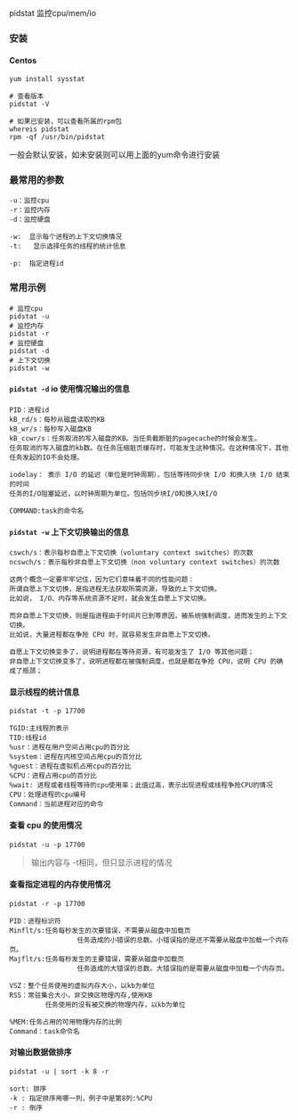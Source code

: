 pidstat 监控cpu/mem/io

### 安装

#### Centos

```shell
yum install sysstat

# 查看版本
pidstat -V

# 如果已安装，可以查看所属的rpm包
whereis pidstat
rpm -qf /usr/bin/pidstat
```

一般会默认安装，如未安装则可以用上面的yum命令进行安装

### 最常用的参数

```wiki
-u：监控cpu
-r：监控内存
-d：监控硬盘

-w:  显示每个进程的上下文切换情况
-t:   显示选择任务的线程的统计信息

-p:  指定进程id
```



### 常用示例

```shell
# 监控cpu
pidstat -u
# 监控内存
pidstat -r
# 监控硬盘
pidstat -d
# 上下文切换
pidstat -w
```

#### `pidstat -d` io 使用情况输出的信息

```wiki
PID：进程id
kB_rd/s：每秒从磁盘读取的KB
kB_wr/s：每秒写入磁盘KB
kB_ccwr/s：任务取消的写入磁盘的KB。当任务截断脏的pagecache的时候会发生。
任务取消的写入磁盘的kb数。在任务压缩脏页缓存时，可能发生这种情况。在这种情况下，其他任务发起的IO不会处理。

iodelay： 表示 I/O 的延迟（单位是时钟周期），包括等待同步块 I/O 和换入块 I/O 结束的时间
任务的I/O阻塞延迟，以时钟周期为单位。包括同步块I/O和换入块I/O

COMMAND:task的命令名
```

#### `pidstat -w` 上下文切换输出的信息

```wiki
cswch/s：表示每秒自愿上下文切换（voluntary context switches）的次数
ncswch/s：表示每秒非自愿上下文切换（non voluntary context switches）的次数

这两个概念一定要牢牢记住，因为它们意味着不同的性能问题：
所谓自愿上下文切换，是指进程无法获取所需资源，导致的上下文切换。
比如说， I/O、内存等系统资源不足时，就会发生自愿上下文切换。

而非自愿上下文切换，则是指进程由于时间片已到等原因，被系统强制调度，进而发生的上下文切换。
比如说，大量进程都在争抢 CPU 时，就容易发生非自愿上下文切换。
```

```wiki
自愿上下文切换变多了，说明进程都在等待资源，有可能发生了 I/O 等其他问题；
非自愿上下文切换变多了，说明进程都在被强制调度，也就是都在争抢 CPU，说明 CPU 的确成了瓶颈；
```

#### 显示线程的统计信息

```shell
pidstat -t -p 17700
```

```wiki
TGID:主线程的表示
TID:线程id
%usr：进程在用户空间占用cpu的百分比
%system：进程在内核空间占用cpu的百分比
%guest：进程在虚拟机占用cpu的百分比
%CPU：进程占用cpu的百分比
%wait: 进程或者线程等待的cpu使用率；此值过高，表示出现进程或线程争抢CPU的情况
CPU：处理进程的cpu编号
Command：当前进程对应的命令
```

#### 查看 cpu 的使用情况

```shell
pidstat -u -p 17700
```

> 输出内容与 -t相同，但只显示进程的情况

#### 查看指定进程的内存使用情况

```shell
pidstat -r -p 17700
```

```wiki
PID：进程标识符
Minflt/s:任务每秒发生的次要错误，不需要从磁盘中加载页
				 任务造成的小错误的总数。小错误指的是还不需要从磁盘中加载一个内存页。
Majflt/s:任务每秒发生的主要错误，需要从磁盘中加载页
				 任务造成的大错误的总数。大错误指的是需要从磁盘中加载一个内存页。

VSZ：整个任务使用的虚拟内存大小，以kb为单位
RSS：常驻集合大小，非交换区物理内存,使用KB
		 任务使用的没有被交换的物理内存，以kb为单位

%MEM:任务占用的可用物理内存的比例
Command：task命令名
```

#### 对输出数据做排序

```shell
pidstat -u | sort -k 8 -r
```

```wiki
sort: 排序
-k : 指定排序用哪一列，例子中是第8列:%CPU
-r : 倒序
```

